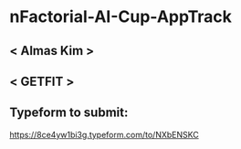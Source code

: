 # nFactorial-AI-Cup-AppTrack

## < Almas Kim >


## < GETFIT >


## Typeform to submit:
https://8ce4yw1bi3g.typeform.com/to/NXbENSKC
